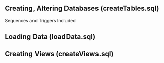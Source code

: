 ## Creating, Altering Databases (createTables.sql) 

Sequences and Triggers Included


## Loading Data (loadData.sql)
## Creating Views (createViews.sql)
